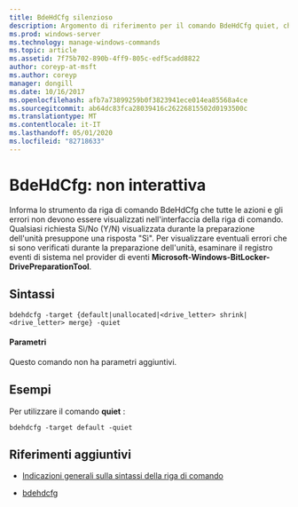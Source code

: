 ```yaml
---
title: BdeHdCfg silenzioso
description: Argomento di riferimento per il comando BdeHdCfg quiet, che indica a BdeHdCfg di non visualizzare tutte le azioni e gli errori.
ms.prod: windows-server
ms.technology: manage-windows-commands
ms.topic: article
ms.assetid: 7f75b702-890b-4ff9-805c-edf5cadd8822
author: coreyp-at-msft
ms.author: coreyp
manager: dongill
ms.date: 10/16/2017
ms.openlocfilehash: afb7a73899259b0f3823941ece014ea85568a4ce
ms.sourcegitcommit: ab64dc83fca28039416c26226815502d0193500c
ms.translationtype: MT
ms.contentlocale: it-IT
ms.lasthandoff: 05/01/2020
ms.locfileid: "82718633"
---
```

# <a name="bdehdcfg-quiet"></a>BdeHdCfg: non interattiva

Informa lo strumento da riga di comando BdeHdCfg che tutte le azioni e gli errori non devono essere visualizzati nell'interfaccia della riga di comando. Qualsiasi richiesta Sì/No (Y/N) visualizzata durante la preparazione dell'unità presuppone una risposta "Sì". Per visualizzare eventuali errori che si sono verificati durante la preparazione dell'unità, esaminare il registro eventi di sistema nel provider di eventi **Microsoft-Windows-BitLocker-DrivePreparationTool**.

## <a name="syntax"></a>Sintassi

```
bdehdcfg -target {default|unallocated|<drive_letter> shrink|<drive_letter> merge} -quiet
```

#### <a name="parameters"></a>Parametri

Questo comando non ha parametri aggiuntivi.

## <a name="examples"></a>Esempi

Per utilizzare il comando **quiet** :

```
bdehdcfg -target default -quiet
```

## <a name="additional-references"></a>Riferimenti aggiuntivi

- [Indicazioni generali sulla sintassi della riga di comando](command-line-syntax-key.md)

- [bdehdcfg](bdehdcfg.md)
